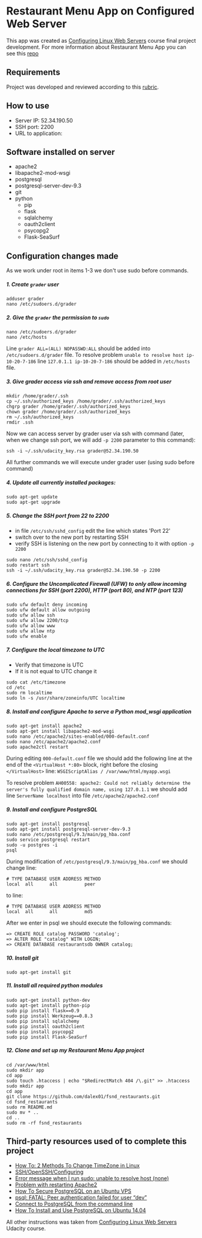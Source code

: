 # Restaurant Menu App on Configured Web Server

This app was created as [Configuring Linux Web Servers](https://www.udacity.com/course/configuring-linux-web-servers--ud299) course final project development.
For more information about Restaurant Menu App you can see this [repo](https://github.com/dalex01/fsnd_restaurants)

## Requirements

Project was developed and reviewed according to this [rubric](http://i.imgur.com/XbQyHSL.png).

## How to use

- Server IP: 52.34.190.50
- SSH port: 2200
- URL to application:

## Software installed on server

- apache2
- libapache2-mod-wsgi
- postgresql
- postgresql-server-dev-9.3
- git
- python
	- pip
	- flask
	- sqlalchemy
	- oauth2client
	- psycopg2
	- Flask-SeaSurf

## Configuration changes made

As we work under root in items 1-3 we don't use sudo before commands.

##### 1. Create `grader` user
```
adduser grader
nano /etc/sudoers.d/grader
```

##### 2. Give the `grader` the permission to `sudo`
```
nano /etc/sudoers.d/grader
nano /etc/hosts
```

Line `grader ALL=(ALL) NOPASSWD:ALL` should be added into `/etc/sudoers.d/grader` file.
To resolve problem `unable to resolve host ip-10-20-7-186` line `127.0.1.1 ip-10-20-7-186` should be added in `/etc/hosts` file.

##### 3. Give grader access via ssh and remove access from root user
```
mkdir /home/grader/.ssh
cp ~/.ssh/authorized_keys /home/grader/.ssh/authorized_keys
chgrp grader /home/grader/.ssh/authorized_keys
chown grader /home/grader/.ssh/authorized_keys
rm ~/.ssh/authorized_keys
rmdir .ssh
```

Now we can access server by grader user via ssh with command (later, when we change ssh port, we will add `-p 2200` parameter to this command):
```
ssh -i ~/.ssh/udacity_key.rsa grader@52.34.190.50
```
All further commands we will execute under grader user (using sudo before command)

##### 4. Update all currently installed packages:
```
sudo apt-get update
sudo apt-get upgrade
```

##### 5. Change the SSH port from 22 to 2200
- in file `/etc/ssh/sshd_config` edit the line which states 'Port 22'
- switch over to the new port by restarting SSH
- verify SSH is listening on the new port by connecting to it with option `-p 2200`
```
sudo nano /etc/ssh/sshd_config
sudo restart ssh
ssh -i ~/.ssh/udacity_key.rsa grader@52.34.190.50 -p 2200
```

##### 6. Configure the Uncomplicated Firewall (UFW) to only allow incoming connections for SSH (port 2200), HTTP (port 80), and NTP (port 123)
```
sudo ufw default deny incoming
sudo ufw default allow outgoing
sudo ufw allow ssh
sudo ufw allow 2200/tcp
sudo ufw allow www
sudo ufw allow ntp
sudo ufw enable
```

##### 7. Configure the local timezone to UTC

- Verify that timezone is UTC
- If it is not equal to UTC change it
```
sudo cat /etc/timezone
cd /etc
sudo rm localtime
sudo ln -s /usr/share/zoneinfo/UTC localtime
```


##### 8. Install and configure Apache to serve a Python mod_wsgi application
```
sudo apt-get install apache2
sudo apt-get install libapache2-mod-wsgi
sudo nano /etc/apache2/sites-enabled/000-default.conf
sudo nano /etc/apache2/apache2.conf
sudo apache2ctl restart
```
During editing `000-default.conf` file we should add the following line at the end of the `<VirtualHost *:80>` block, right before the closing `</VirtualHost>` line: `WSGIScriptAlias / /var/www/html/myapp.wsgi`

To resolve problem `AH00558: apache2: Could not reliably determine the server's fully qualified domain name, using 127.0.1.1` we should add line `ServerName localhost` into file `/etc/apache2/apache2.conf`

##### 9. Install and configure PostgreSQL
```
sudo apt-get install postgresql
sudo apt-get install postgresql-server-dev-9.3
sudo nano /etc/postgresql/9.3/main/pg_hba.conf
sudo service postgresql restart
sudo -u postgres -i
psql
```

During modification of `/etc/postgresql/9.3/main/pg_hba.conf` we should change line:
```
# TYPE DATABASE USER ADDRESS METHOD
local  all      all          peer
```
to line:
```
# TYPE DATABASE USER ADDRESS METHOD
local  all      all          md5
```

After we enter in psql we should execute the following commands:
```
=> CREATE ROLE catalog PASSWORD 'catalog';
=> ALTER ROLE "catalog" WITH LOGIN;
=> CREATE DATABASE restaurantsdb OWNER catalog;
```

##### 10. Install git
```
sudo apt-get install git
```

##### 11. Install all required python modules
```
sudo apt-get install python-dev
sudo apt-get install python-pip
sudo pip install flask==0.9
sudo pip install Werkzeug==0.8.3
sudo pip install sqlalchemy
sudo pip install oauth2client
sudo pip install psycopg2
sudo pip install Flask-SeaSurf
```

##### 12. Clone and set up my Restaurant Menu App project
```
cd /var/www/html
sudo mkdir app
cd app
sudo touch .htaccess | echo "$RedirectMatch 404 /\.git" >> .htaccess
sudo mkdir app
cd app
git clone https://github.com/dalex01/fsnd_restaurants.git
cd fsnd_restaurants
sudo rm README.md
sudo mv * ..
cd ..
sudo rm -rf fsnd_restaurants
```

## Third-party resources used of to complete this project

- [How To: 2 Methods To Change TimeZone in Linux](http://www.thegeekstuff.com/2010/09/change-timezone-in-linux/)
- [SSH/OpenSSH/Configuring](https://help.ubuntu.com/community/SSH/OpenSSH/Configuring)
- [Error message when I run sudo: unable to resolve host (none)](http://askubuntu.com/questions/59458/error-message-when-i-run-sudo-unable-to-resolve-host-none)
- [Problem with restarting Apache2](http://askubuntu.com/questions/329323/problem-with-restarting-apache2)
- [How To Secure PostgreSQL on an Ubuntu VPS](https://www.digitalocean.com/community/tutorials/how-to-secure-postgresql-on-an-ubuntu-vps)
- [psql: FATAL: Peer authentication failed for user “dev”](http://stackoverflow.com/questions/17443379/psql-fatal-peer-authentication-failed-for-user-dev)
- [Connect to PostgreSQL from the command line](https://www.a2hosting.com/kb/developer-corner/postgresql/connect-to-postgresql-from-the-command-line)
- [How To Install and Use PostgreSQL on Ubuntu 14.04](https://www.digitalocean.com/community/tutorials/how-to-install-and-use-postgresql-on-ubuntu-14-04)

All other instructions was taken from [Configuring Linux Web Servers](https://www.udacity.com/course/configuring-linux-web-servers--ud299) Udacity course.